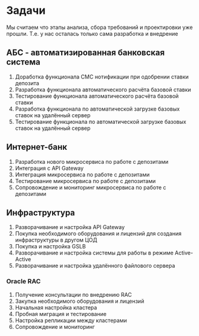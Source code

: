 # Задачи

Мы считаем что этапы анализа, сбора требований и проектировки уже прошли. Т.е. у нас осталась только сама разработка и внедрение

## АБС - автоматизированная банковская система

1. Доработка функционала СМС нотификации при одобрении ставки депозита
2. Разработка функционала автоматического расчёта базовой ставки
3. Тестирование функционала автоматического расчёта базовой ставки
4. Разработка функционала по автоматической загрузке базовых ставок на удалённый сервер
5. Тестирование функционала по автоматической загрузке базовых ставок на удалённый сервер

## Интернет-банк

1. Разработка нового микросервиса по работе с депозитами
2. Интеграция с API Gateway
3. Интеграция микросервиса по работе с депозитами
4. Тестирование микросервиса по работе с депозитами
5. Сопровождение и мониторинг микросервиса по работе с депозитами

## Инфраструктура

1. Разворачивание и настройка API Gateway
2. Покупка необходимого оборудования и лицензий для создания инфраструктуры в другом ЦОД
3. Покупка и настройка GSLB
4. Разворачивание и настройка системы для работы в режиме Active-Active
5. Разворачивание и настройка удалённого файлового сервера

### Oracle RAC

1. Получение консультации по внедрению RAC
2. Закупка необходимого оборудования и лицензий
3. Начальная настройка кластера
4. Пробная миграция и тестирование
5. Настройка репликации между кластерами
6. Сопровождение и мониторинг
